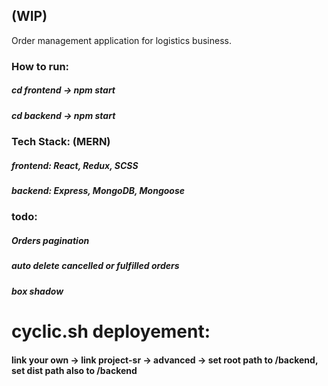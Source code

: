 ## (WIP)
Order management application for logistics business.

### How to run:
##### cd frontend -> npm start
##### cd backend -> npm start

### Tech Stack: (MERN)
##### frontend: React, Redux, SCSS
##### backend: Express, MongoDB, Mongoose

### todo:
##### Orders pagination
##### auto delete cancelled or fulfilled orders
##### box shadow



# cyclic.sh deployement:
#### link your own -> link project-sr -> advanced -> set root path to /backend, set dist path also to /backend